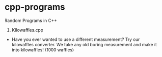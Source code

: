# cpp-programs
Random Programs in C++

1. Kilowaffles.cpp
- Have you ever wanted to use a different measurement? Try our kilowaffles converter. We take any old boring measurement and make it into kilowaffles! (1000 waffles)
